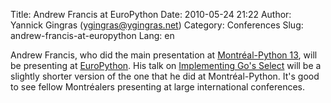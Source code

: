 Title: Andrew Francis at EuroPython
Date: 2010-05-24 21:22
Author: Yannick Gingras (ygingras@ygingras.net)
Category: Conferences
Slug: andrew-francis-at-europython
Lang: en

<!--:en-->

Andrew Francis, who did the main presentation at [Montréal-Python 13][],
will be presenting at [EuroPython][]. His talk on [Implementing Go's
Select][] will be a slightly shorter version of the one that he did at
Montréal-Python. It's good to see fellow Montréalers presenting at large
international conferences.

  [Montréal-Python 13]: http://www.montrealpython.org/2010/03/montreal-python-13-on-2010-04-26/
  [EuroPython]: http://www.europython.eu/
  [Implementing Go's Select]: http://www.europython.eu/talks/talk_abstracts/#talk102
